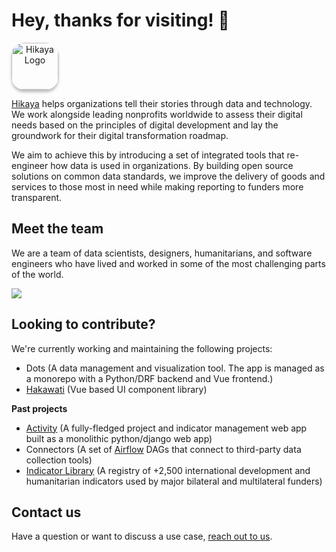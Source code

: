 # Hey, thanks for visiting! :wave:

<div style="text-align: center">
  <img
    style="border-radius: 20px; box-shadow: 0px 4px 4px rgba(0, 0, 0, 0.25); display: flex; justified-content: flex-start;"
    src="https://s3.hikaya.io/hikaya/hikaya-wordmark-logo.png"
    alt="Hikaya Logo"
    height="75"
  />
</div>

[Hikaya](https://hikaya.io) helps organizations tell their stories through data and technology. We work alongside leading nonprofits worldwide to assess their digital needs based on the principles of digital development and lay the groundwork for their digital transformation roadmap.

We aim to achieve this by introducing a set of integrated tools that re-engineer how data is used in organizations. By building open source solutions on common data standards, we improve the delivery of goods and services to those most in need while making reporting to funders more transparent.

## Meet the team

We are a team of data scientists, designers, humanitarians, and software engineers who have lived and worked in some of the most challenging parts of the world.

![](https://s3.hikaya.io/team/team-avatars.png)

## Looking to contribute?

We're currently working and maintaining the following projects:

- Dots (A data management and visualization tool. The app is managed as a monorepo with a Python/DRF backend and Vue frontend.)
- [Hakawati](https:/github.com/hikaya-io/hakawati) (Vue based UI component library)

**Past projects**

- [Activity](https://github.com/hikaya-io/activity) (A fully-fledged project and indicator management web app built as a monolithic python/django web app)
- Connectors (A set of [Airflow](https://airflow.apache.org/) DAGs that connect to third-party data collection tools)
- [Indicator Library](https://github.com/hikaya-io/indicator-library) (A registry of +2,500 international development and humanitarian indicators used by major bilateral and multilateral funders)

## Contact us

Have a question or want to discuss a use case, [reach out to us](https://hikaya.io/contact/).